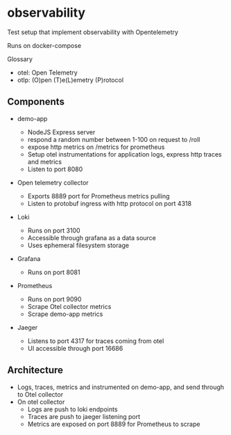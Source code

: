 # observability

Test setup that implement observability with Opentelemetry

Runs on docker-compose

Glossary

-   otel: Open Telemetry
-   otlp: (O)pen (T)e(L)emetry (P)rotocol

## Components

-   demo-app

    -   NodeJS Express server
    -   respond a random number between 1-100 on request to /roll
    -   expose http metrics on /metrics for prometheus
    -   Setup otel instrumentations for application logs, express http traces and metrics
    -   Listen to port 8080

-   Open telemetry collector

    -   Exports 8889 port for Prometheus metrics pulling
    -   Listen to protobuf ingress with http protocol on port 4318

-   Loki

    -   Runs on port 3100
    -   Accessible through grafana as a data source
    -   Uses ephemeral filesystem storage

-   Grafana

    -   Runs on port 8081

-   Prometheus

    -   Runs on port 9090
    -   Scrape Otel collector metrics
    -   Scrape demo-app metrics

-   Jaeger
    -   Listens to port 4317 for traces coming from otel
    -   UI accessible through port 16686

## Architecture

-   Logs, traces, metrics and instrumented on demo-app, and send through to Otel collector
-   On otel collector
    -   Logs are push to loki endpoints
    -   Traces are push to jaeger listening port
    -   Metrics are exposed on port 8889 for Prometheus to scrape
